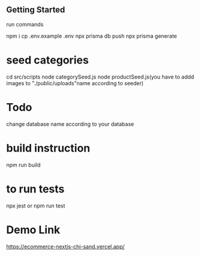 ## Getting Started

run commands

npm i 
cp .env.example .env
npx prisma db push
npx prisma generate

# seed categories
cd src/scripts
node categorySeed.js
node productSeed.js(you have to addd images to "./public/uploads"name according to seeder)


# Todo
change database name according to your database

# build instruction
npm run build

# to run tests
npx jest or npm run test

# Demo Link
https://ecommerce-nextjs-chi-sand.vercel.app/
```
